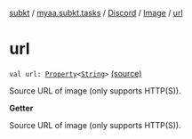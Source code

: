 [subkt](../../../index.md) / [myaa.subkt.tasks](../../index.md) / [Discord](../index.md) / [Image](index.md) / [url](./url.md)

# url

`val url: `[`Property`](https://docs.gradle.org/current/javadoc/org/gradle/api/provider/Property.html)`<`[`String`](https://kotlinlang.org/api/latest/jvm/stdlib/kotlin/-string/index.html)`>` [(source)](https://github.com/Myaamori/SubKt/blob/0.1.10/src/main/kotlin/myaa/subkt/tasks/discordtask.kt#L88)

Source URL of image (only supports HTTP(S)).

**Getter**

Source URL of image (only supports HTTP(S)).

